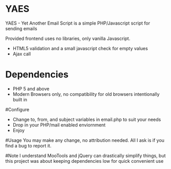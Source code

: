 # YAES
YAES - Yet Another Email Script is a simple PHP/Javascript script for sending emails


Provided frontend uses no libraries, only vanilla Javascript.
- HTML5 validation and a small javascript check for empty values
- Ajax call


# Dependencies
* PHP 5 and above
* Modern Browsers only, no compatibility for old browsers intentionally built in

#Configure
- Change to, from, and subject variables in email.php to suit your needs
- Drop in your PHP/mail enabled enviornment
- Enjoy

#Usage
You may make any change, no attribution needed. All I ask is if you find a bug to report it.

#Note
I understand MooTools and jQuery can drastically simplify things, but this project was about keeping dependencies low for quick convenient use  
